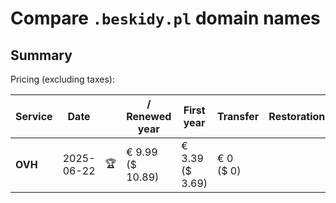 # Compare `.beskidy.pl` domain names

## Summary

Pricing (excluding taxes):

| Service | Date |  | / Renewed year | First year | Transfer | Restoration |
|--|--|--|--|--|--|--|
| **OVH** | 2025-06-22 | 🏆 | € 9.99<br>($ 10.89) | € 3.39<br>($ 3.69) | € 0<br>($ 0) |  |
